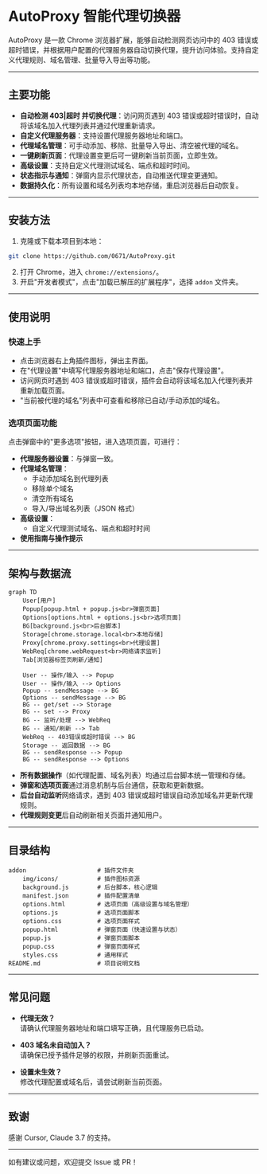 # AutoProxy 智能代理切换器

AutoProxy 是一款 Chrome 浏览器扩展，能够自动检测网页访问中的 403 错误或超时错误，并根据用户配置的代理服务器自动切换代理，提升访问体验。支持自定义代理规则、域名管理、批量导入导出等功能。

---

## 主要功能

- **自动检测 403|超时 并切换代理**：访问网页遇到 403 错误或超时错误时，自动将该域名加入代理列表并通过代理重新请求。
- **自定义代理服务器**：支持设置代理服务器地址和端口。
- **代理域名管理**：可手动添加、移除、批量导入导出、清空被代理的域名。
- **一键刷新页面**：代理设置变更后可一键刷新当前页面，立即生效。
- **高级设置**：支持自定义代理测试域名、端点和超时时间。
- **状态指示与通知**：弹窗内显示代理状态，自动推送代理变更通知。
- **数据持久化**：所有设置和域名列表均本地存储，重启浏览器后自动恢复。

---

## 安装方法

1. 克隆或下载本项目到本地：
```bash
git clone https://github.com/0671/AutoProxy.git
```
2. 打开 Chrome，进入 `chrome://extensions/`。
3. 开启"开发者模式"，点击"加载已解压的扩展程序"，选择 `addon` 文件夹。

---

## 使用说明

### 快速上手

- 点击浏览器右上角插件图标，弹出主界面。
- 在"代理设置"中填写代理服务器地址和端口，点击"保存代理设置"。
- 访问网页时遇到 403 错误或超时错误，插件会自动将该域名加入代理列表并重新加载页面。
- "当前被代理的域名"列表中可查看和移除已自动/手动添加的域名。

### 选项页面功能

点击弹窗中的"更多选项"按钮，进入选项页面，可进行：

- **代理服务器设置**：与弹窗一致。
- **代理域名管理**：
  - 手动添加域名到代理列表
  - 移除单个域名
  - 清空所有域名
  - 导入/导出域名列表（JSON 格式）
- **高级设置**：
  - 自定义代理测试域名、端点和超时时间
- **使用指南与操作提示**

---

## 架构与数据流

```mermaid
graph TD
    User[用户]
    Popup[popup.html + popup.js<br>弹窗页面]
    Options[options.html + options.js<br>选项页面]
    BG[background.js<br>后台脚本]
    Storage[chrome.storage.local<br>本地存储]
    Proxy[chrome.proxy.settings<br>代理设置]
    WebReq[chrome.webRequest<br>网络请求监听]
    Tab[浏览器标签页刷新/通知]

    User -- 操作/输入 --> Popup
    User -- 操作/输入 --> Options
    Popup -- sendMessage --> BG
    Options -- sendMessage --> BG
    BG -- get/set --> Storage
    BG -- set --> Proxy
    BG -- 监听/处理 --> WebReq
    BG -- 通知/刷新 --> Tab
    WebReq -- 403错误或超时错误 --> BG
    Storage -- 返回数据 --> BG
    BG -- sendResponse --> Popup
    BG -- sendResponse --> Options
```

- **所有数据操作**（如代理配置、域名列表）均通过后台脚本统一管理和存储。
- **弹窗和选项页面**通过消息机制与后台通信，获取和更新数据。
- **后台自动监听**网络请求，遇到 403 错误或超时错误自动添加域名并更新代理规则。
- **代理规则变更**后自动刷新相关页面并通知用户。

---

## 目录结构

```
addon                    # 插件文件夹
    img/icons/           # 插件图标资源
    background.js        # 后台脚本，核心逻辑
    manifest.json        # 插件配置清单
    options.html         # 选项页面（高级设置与域名管理）
    options.js           # 选项页面脚本
    options.css          # 选项页面样式
    popup.html           # 弹窗页面（快速设置与状态）
    popup.js             # 弹窗页面脚本
    popup.css            # 弹窗页面样式
    styles.css           # 通用样式
README.md                # 项目说明文档
```

---

## 常见问题

- **代理无效？**  
  请确认代理服务器地址和端口填写正确，且代理服务已启动。

- **403 域名未自动加入？**  
  请确保已授予插件足够的权限，并刷新页面重试。

- **设置未生效？**  
  修改代理配置或域名后，请尝试刷新当前页面。

---

## 致谢

感谢 Cursor, Claude 3.7 的支持。

---

如有建议或问题，欢迎提交 Issue 或 PR！ 